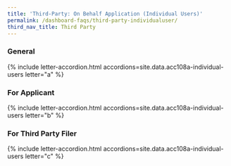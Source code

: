 ```yaml
---
title: 'Third-Party: On Behalf Application (Individual Users)'
permalink: /dashboard-faqs/third-party-individualuser/
third_nav_title: Third Party
---
```


### General

{% include letter-accordion.html accordions=site.data.acc108a-individual-users letter="a" %}

### For Applicant

{% include letter-accordion.html accordions=site.data.acc108a-individual-users letter="b" %}

### For Third Party Filer

{% include letter-accordion.html accordions=site.data.acc108a-individual-users letter="c" %}
